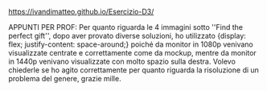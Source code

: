 https://ivandimatteo.github.io/Esercizio-D3/

APPUNTI PER PROF: Per quanto riguarda le 4 immagini sotto ''Find the perfect gift'', dopo aver provato diverse soluzioni, ho utilizzato {display: flex; justify-content: space-around;} poiché da monitor in 1080p venivano visualizzate centrate e correttamente come da mockup, mentre da monitor in 1440p venivano visualizzate con molto spazio sulla destra. Volevo chiederle se ho agito correttamente per quanto riguarda la risoluzione di un problema del genere, grazie mille.
